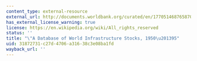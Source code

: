 ```yaml
---
content_type: external-resource
external_url: http://documents.worldbank.org/curated/en/177051468765870544/121521322_20041117141554/additional/multi-page.pdf
has_external_license_warning: true
license: https://en.wikipedia.org/wiki/All_rights_reserved
status: ''
title: "\"A Database of World Infrastructure Stocks, 1950\u201395"
uid: 31872731-c27d-4706-a316-38c3e08ba1fd
wayback_url: ''
---
```

